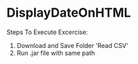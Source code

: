 # DisplayDateOnHTML

Steps To Execute Excercise:
1. Download and Save Folder 'Read CSV'
2. Run .jar file with same path
